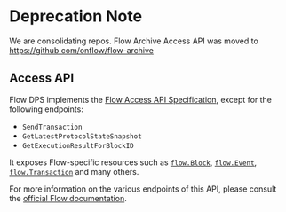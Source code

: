# Deprecation Note
We are consolidating repos.  Flow Archive Access API was moved to https://github.com/onflow/flow-archive

## Access API

Flow DPS implements the [Flow Access API Specification](https://developers.flow.com/nodes/access-api), except for the following endpoints:

* `SendTransaction`
* `GetLatestProtocolStateSnapshot`
* `GetExecutionResultForBlockID`

It exposes Flow-specific resources such as [`flow.Block`](https://pkg.go.dev/github.com/onflow/flow-go/model/flow#Block), [`flow.Event`](https://pkg.go.dev/github.com/onflow/flow-go/model/flow#Event), [`flow.Transaction`](https://pkg.go.dev/github.com/onflow/flow-go/model/flow#Transaction) and many others.

For more information on the various endpoints of this API, please consult the [official Flow documentation](https://docs.onflow.org/access-api).
